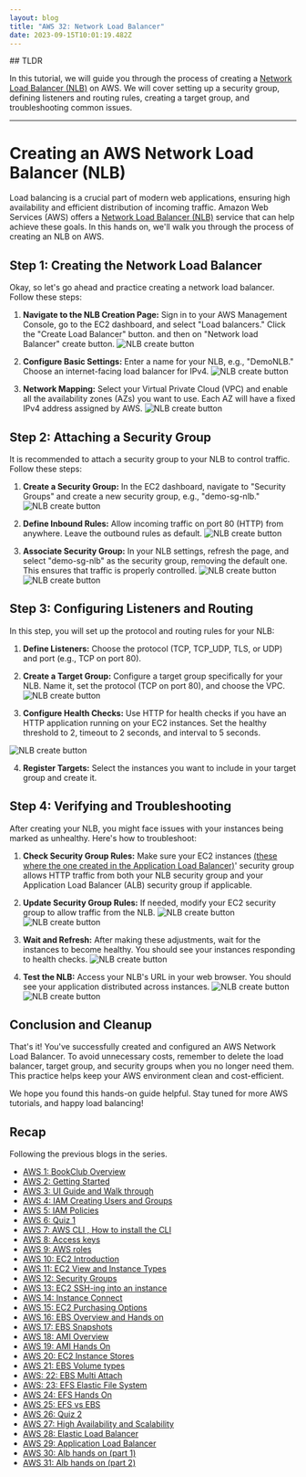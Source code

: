 ```yaml
---
layout: blog
title: "AWS 32: Network Load Balancer"
date: 2023-09-15T10:01:19.482Z
---
```




## TLDR 

In this tutorial, we will guide you through the process of creating a [Network Load Balancer (NLB)](https://magicishaqblog.netlify.app/NLB/2023-09-09-aws-32-network-load-balancer/) on AWS. We will cover setting up a security group, defining listeners and routing rules, creating a target group, and troubleshooting common issues.

---

# Creating an AWS Network Load Balancer (NLB)

Load balancing is a crucial part of modern web applications, ensuring high availability and efficient distribution of incoming traffic. Amazon Web Services (AWS) offers a [Network Load Balancer (NLB)](https://magicishaqblog.netlify.app/NLB/2023-09-09-aws-32-network-load-balancer/) service that can help achieve these goals. In this hands on, we'll walk you through the process of creating an NLB on AWS.

## Step 1: Creating the Network Load Balancer

Okay, so let's go ahead and practice creating a network load balancer. Follow these steps:

1. **Navigate to the NLB Creation Page:** Sign in to your AWS Management Console, go to the EC2 dashboard, and select "Load balancers." Click the "Create Load Balancer" button. and then on "Network load Balancer" create button. 
![NLB create button](/blog/src/images/32/32-1.png)

2. **Configure Basic Settings:** Enter a name for your NLB, e.g., "DemoNLB." Choose an internet-facing load balancer for IPv4.
![NLB create button](/blog/src/images/32/32-2.png)

3. **Network Mapping:** Select your Virtual Private Cloud (VPC) and enable all the availability zones (AZs) you want to use. Each AZ will have a fixed IPv4 address assigned by AWS.
![NLB create button](/blog/src/images/32/32-3.png)

## Step 2: Attaching a Security Group

It is recommended to attach a security group to your NLB to control traffic. Follow these steps:

1. **Create a Security Group:** In the EC2 dashboard, navigate to "Security Groups" and create a new security group, e.g., "demo-sg-nlb."
![NLB create button](/blog/src/images/32/32-4.png)

2. **Define Inbound Rules:** Allow incoming traffic on port 80 (HTTP) from anywhere. Leave the outbound rules as default.
![NLB create button](/blog/src/images/32/32-6.png)

3. **Associate Security Group:** In your NLB settings, refresh the page, and select "demo-sg-nlb" as the security group, removing the default one. This ensures that traffic is properly controlled.
![NLB create button](/blog/src/images/32/32-7.png)
![NLB create button](/blog/src/images/32/32-8.png)

## Step 3: Configuring Listeners and Routing

In this step, you will set up the protocol and routing rules for your NLB:

1. **Define Listeners:** Choose the protocol (TCP, TCP_UDP, TLS, or UDP) and port (e.g., TCP on port 80).

2. **Create a Target Group:** Configure a target group specifically for your NLB. Name it, set the protocol (TCP on port 80), and choose the VPC.
![NLB create button](/blog/src/images/32/32-9.png)

3. **Configure Health Checks:** Use HTTP for health checks if you have an HTTP application running on your EC2 instances. Set the healthy threshold to 2, timeout to 2 seconds, and interval to 5 seconds.

![NLB create button](/blog/src/images/32/32-11.png)

4. **Register Targets:** Select the instances you want to include in your target group and create it.

## Step 4: Verifying and Troubleshooting

After creating your NLB, you might face issues with your instances being marked as unhealthy. Here's how to troubleshoot:

1. **Check Security Group Rules:** Make sure your EC2 instances [(these where the one created in the Application Load Balancer)](https://magicishaqblog.netlify.app/2023-02-24-aws-10-EC2/#instance)' security group allows HTTP traffic from both your NLB security group and your Application Load Balancer (ALB) security group if applicable.

2. **Update Security Group Rules:** If needed, modify your EC2 security group to allow traffic from the NLB.
![NLB create button](/blog/src/images/32/32-16.png)
![NLB create button](/blog/src/images/32/32-12.png)
3. **Wait and Refresh:** After making these adjustments, wait for the instances to become healthy. You should see your instances responding to health checks.
![NLB create button](/blog/src/images/32/32-17.png)

4. **Test the NLB:** Access your NLB's URL in your web browser. You should see your application distributed across instances.
![NLB create button](/blog/src/images/32/32-15.png)
![NLB create button](/blog/src/images/32/32-18.png)

## Conclusion and Cleanup

That's it! You've successfully created and configured an AWS Network Load Balancer. To avoid unnecessary costs, remember to delete the load balancer, target group, and security groups when you no longer need them. This practice helps keep your AWS environment clean and cost-efficient.

We hope you found this hands-on guide helpful. Stay tuned for more AWS tutorials, and happy load balancing!

## Recap

Following the previous blogs in the series.

- [AWS 1: BookClub Overview](https://magicishaqblog.netlify.app/aws/)
- [AWS 2: Getting Started](https://magicishaqblog.netlify.app/2023-01-23-aws-2-getting-started/)
- [AWS 3: UI Guide and Walk through](https://magicishaqblog.netlify.app/2023-01-27-aws-3-UI-guide-and-walkthrough)
- [AWS 4: IAM Creating Users and Groups](https://magicishaqblog.netlify.app/2023-01-28-aws-4-IAM)
- [AWS 5: IAM Policies](https://magicishaqblog.netlify.app/2023-02-03-aws-5-IAM-polices)
- [AWS 6: Quiz 1 ](https://magicishaqblog.netlify.app/aws-quiz-one)
- [AWS 7: AWS CLI , How to install the CLI](https://magicishaqblog.netlify.app/2023-10-03-aws-7-cli)
- [AWS 8: Access keys](https://magicishaqblog.netlify.app/2023-10-03-aws-8-access-keys)
- [AWS 9: AWS roles](https://magicishaqblog.netlify.app/2023-02-17-aws-9-roles)
- [AWS 10: EC2 Introduction](https://magicishaqblog.netlify.app/2023-02-24-aws-10-EC2/)
- [AWS 11: EC2 View and Instance Types](https://magicishaqblog.netlify.app/2023-03-03-aws-11-EC2-View-and-instance-types)
- [AWS 12: Security Groups](https://magicishaqblog.netlify.app/2023-03-10-aws-12-security-groups)
- [AWS 13: EC2 SSH-ing into an instance](https://magicishaqblog.netlify.app/2023-03-17-aws-13-ssh)
- [AWS 14: Instance Connect](https://magicishaqblog.netlify.app/2023-03-24-aws-14-instance-connect)
- [AWS 15: EC2 Purchasing Options](https://magicishaqblog.netlify.app/2023-03-31-aws-15-EC2-purchasing-options)
- [AWS 16: EBS Overview and Hands on](https://magicishaqblog.netlify.app/2023-04-14-aws-16-EBS-Overview-and-Hands-On)
- [AWS 17: EBS Snapshots](https://magicishaqblog.netlify.app/2023-04-21-aws-17-ebs-snapshots)
- [AWS 18: AMI Overview](https://magicishaqblog.netlify.app/2023-04-28-aws-18-ami)
- [AWS 19: AMI Hands On](https://magicishaqblog.netlify.app/2023-06-02-aws-19-AMI-Hands-On)
- [AWS 20: EC2 Instance Stores](https://magicishaqblog.netlify.app/2023-06-09-aws-20-EC2-Instance-Store)
- [AWS 21: EBS Volume types](https://magicishaqblog.netlify.app/2023-06-16-aws-21-EBS-volume-types)
- [AWS: 22: EBS Multi Attach](https://magicishaqblog.netlify.app/2023-06-23-aws-22-EBS-Multi-Attach)
- [AWS: 23: EFS Elastic File System](https://magicishaqblog.netlify.app/2023-06-30-aws-23-EFS-Elastic-File-System)
- [AWS 24: EFS Hands On](https://magicishasblog.netlify.app/2023-07-07-aws-24-EFS-Hands-On)
- [AWS 25: EFS vs EBS](https://magicishasblog.netlify.app/2023-07-14-aws-25-EFS-vs-EBS)
- [AWS 26: Quiz 2](https://magicishaqblog.netlify.app/quiz-2/2023-07-21-aws-26-quiz-2/)
- [AWS 27: High Availability and Scalability ](https://magicishaqblog.netlify.app/section6/2023-07-28-high_availability_and_scalability/)
- [AWS 28: Elastic Load Balancer](https://magicishaqblog.netlify.app/ElasticLoadBalancing/2023-08-11-aws-28-elastic-load-balancing/)
- [AWS 29: Application Load Balancer](https://magicishaqblog.netlify.app/ApplicationLoadBalancer/2023-08-18-aws-29-applicaton-load-balancer/)
- [AWS 30: Alb hands on (part 1)](https://magicishaqblog.netlify.app/ApplicationLoadBalancer/2023-08-25-aws-30-alb-hands-on/)
- [AWS 31: Alb hands on (part 2)](https://magicishaqblog.netlify.app/ApplicationLoadBalancer/2023-09-01-aws-31-more-on-alb/)
